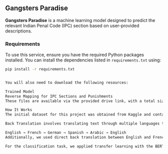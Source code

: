 ## Gangsters Paradise

**Gangsters Paradise** is a machine learning model designed to predict the relevant Indian Penal Code (IPC) section based on user-provided descriptions.

### Requirements

To use this service, ensure you have the required Python packages installed. You can install the dependencies listed in `requirements.txt` using:

```bash
pip install -r requirements.txt


You will also need to download the following resources:

Trained Model
Reverse Mapping for IPC Sections and Punishments
These files are available via the provided drive link, with a total size of approximately 430 MB.

How It Works
The initial dataset for this project was obtained from Kaggle and contained around 500 descriptions, each corresponding to a specific IPC section. However, this amount was insufficient for building a robust classifier. To address this, we employed text augmentation techniques, specifically back translation, to generate additional data.

Back Translation involves translating text through multiple languages to produce paraphrased versions of the original text. For this project, the augmentation process included translations through the following language sequence:

English → French → German → Spanish → Arabic → English
Additionally, we used direct back translation between English and French. This process generated approximately 5 samples per IPC section, resulting in a dataset of around 2,000 to 2,500 data points.

For the classification task, we applied transfer learning with the BERT-base-uncased model, utilizing it for both classification and tokenization.